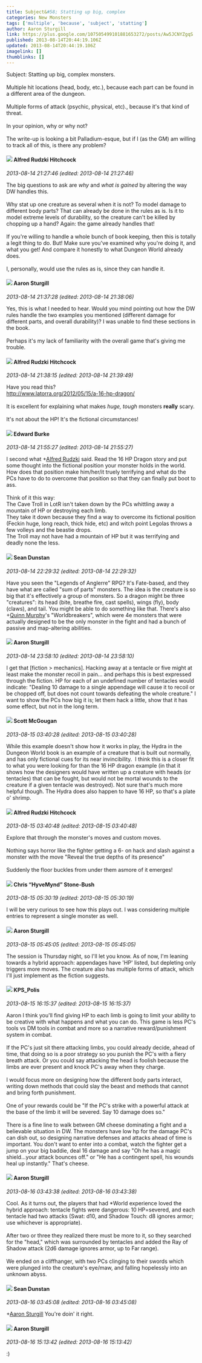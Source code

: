 ```yaml
---
title: Subject&#58; Statting up big, complex
categories: New Monsters
tags: ['multiple', 'because', 'subject', 'statting']
author: Aaron Sturgill
link: https://plus.google.com/107505499101881653272/posts/Aw5JCNYZgqS
published: 2013-08-14T20:44:19.106Z
updated: 2013-08-14T20:44:19.106Z
imagelink: []
thumblinks: []
---
```


Subject: Statting up big, complex monsters.<br /><br />Multiple hit locations (head, body, etc.), because each part can be found in a different area of the dungeon.<br /><br />Multiple forms of attack (psychic, physical, etc)., because it&#39;s that kind of threat.<br /><br />In your opinion, why or why not?<br /><br />The write-up is looking a bit Palladium-esque, but if I (as the GM) am willing to track all of this, is there any problem?
<div id='comment z132wvpqgnq3ing1v234f5kxjwuoepreq'>
  <h4><img src='{{site.baseurl}}//images/avatars/100812462809734403456_photo.jpg'> Alfred Rudzki Hitchcock</h4>
      <p><cite>2013-08-14 21:27:46 (edited: 2013-08-14 21:27:46)</cite></p>
        <p>The big questions to ask are <i>why</i> and <i>what is gained</i> by altering the way DW handles this.<br /><br />Why stat up one creature as several when it is not? To model damage to different body parts? That can already be done in the rules as is. Is it to model extreme levels of durability, so the creature can&#39;t be killed by chopping up a hand? Again: the game already handles that!<br /><br />If you&#39;re willing to handle a whole bunch of book keeping, then this is totally a legit thing to do. But! Make sure you&#39;ve examined why you&#39;re doing it, and what you get! And compare it honestly to what Dungeon World already does.<br /><br />I, personally, would use the rules as is, since they can handle it.</p>
</div>
        

<div id='comment z132wvpqgnq3ing1v234f5kxjwuoepreq'>
  <h4><img src='{{site.baseurl}}//images/avatars/107505499101881653272_photo.jpg'> Aaron Sturgill</h4>
      <p><cite>2013-08-14 21:37:28 (edited: 2013-08-14 21:38:06)</cite></p>
        <p>Yes, this is what I needed to hear. Would you mind pointing out how the DW rules handle the two examples you mentioned (different damage for different parts, and overall durability)? I was unable to find these sections in the book.<br /><br />Perhaps it&#39;s my lack of familiarity with the overall game that&#39;s giving me trouble.</p>
</div>
        

<div id='comment z132wvpqgnq3ing1v234f5kxjwuoepreq'>
  <h4><img src='{{site.baseurl}}//images/avatars/100812462809734403456_photo.jpg'> Alfred Rudzki Hitchcock</h4>
      <p><cite>2013-08-14 21:38:15 (edited: 2013-08-14 21:39:49)</cite></p>
        <p>Have you read this?<br /><a href="http://www.latorra.org/2012/05/15/a-16-hp-dragon/" class="ot-anchor">http://www.latorra.org/2012/05/15/a-16-hp-dragon/</a><br /><br />It is excellent for explaining what makes <i>huge, tough</i> monsters <b>really</b> scary.<br /><br />It&#39;s not about the HP! It&#39;s the fictional circumstances!</p>
</div>
        

<div id='comment z132wvpqgnq3ing1v234f5kxjwuoepreq'>
  <h4><img src='{{site.baseurl}}//images/avatars/115289408999762405053_photo.jpg'> Edward Burke</h4>
      <p><cite>2013-08-14 21:55:27 (edited: 2013-08-14 21:55:27)</cite></p>
        <p>I second what <span class="proflinkWrapper"><span class="proflinkPrefix">+</span><a class="proflink" href="https://plus.google.com/100812462809734403456" oid="100812462809734403456">Alfred Rudzki</a></span> said. Read the 16 HP Dragon story and put some thought into the fictional position your monster holds in the world.<br />How does that position make him/her/it truely terrifying and what do the PCs have to do to overcome that position so that they can finally put boot to ass.<br /><br />Think of it this way:<br />The Cave Troll in LotR isn&#39;t taken down by the PCs whittling away a mountain of HP or destroying each limb.<br />They take it down because they find a way to overcome its fictional position (Feckin huge, long reach, thick hide, etc) and witch point Legolas throws a few volleys and the beastie drops.<br />The Troll may not have had a mountain of HP but it was terrifying and deadly none the less.</p>
</div>
        

<div id='comment z132wvpqgnq3ing1v234f5kxjwuoepreq'>
  <h4><img src='{{site.baseurl}}//images/avatars/109563461718222144273_photo.jpg'> Sean Dunstan</h4>
      <p><cite>2013-08-14 22:29:32 (edited: 2013-08-14 22:29:32)</cite></p>
        <p>Have you seen the &quot;Legends of Anglerre&quot; RPG? It&#39;s Fate-based, and they have what are called &quot;sum of parts&quot; monsters. The idea is the creature is so big that it&#39;s effectively a group of monsters. So a dragon might be three &quot;creatures&quot;: its head (bite, breathe fire, cast spells), wings (fly), body (claws), and tail. You might be able to do something like that. There&#39;s also <span class="proflinkWrapper"><span class="proflinkPrefix">+</span><a class="proflink" href="https://plus.google.com/100095837672466068888" oid="100095837672466068888">Quinn Murphy</a></span>&#39;s &quot;Worldbreakers&quot;, which were 4e monsters that were actually designed to be the only monster in the fight and had a bunch of passive and map-altering abilities.</p>
</div>
        

<div id='comment z132wvpqgnq3ing1v234f5kxjwuoepreq'>
  <h4><img src='{{site.baseurl}}//images/avatars/107505499101881653272_photo.jpg'> Aaron Sturgill</h4>
      <p><cite>2013-08-14 23:58:10 (edited: 2013-08-14 23:58:10)</cite></p>
        <p>I get that [fiction &gt; mechanics]. Hacking away at a tentacle or five might at least make the monster recoil in pain... and perhaps this is best expressed through the fiction. HP for each of an undefined number of tentacles would indicate: &quot;Dealing 10 damage to a single appendage will cause it to recoil or be chopped off, but does not count towards defeating the whole creature.&quot; I want to show the PCs how big it is; let them hack a little, show that it has some effect, but not in the long term.</p>
</div>
        

<div id='comment z132wvpqgnq3ing1v234f5kxjwuoepreq'>
  <h4><img src='{{site.baseurl}}//images/avatars/101873051689654385715_photo.jpg'> Scott McGougan</h4>
      <p><cite>2013-08-15 03:40:28 (edited: 2013-08-15 03:40:28)</cite></p>
        <p>While this example doesn&#39;t show how it works in play, the Hydra in the Dungeon World book is an example of a creature that is built out normally, and has only fictional cues for its near invincibility.  I think this is a closer fit to what you were looking for than the 16 HP dragon example (in that it shows how the designers would have written up a creature with heads (or tentacles) that can be fought, but would not be mortal wounds to the creature if a given tentacle was destroyed). Not sure that&#39;s much more helpful though. The Hydra does also happen to have 16 HP, so that&#39;s a plate o&#39; shrimp.</p>
</div>
        

<div id='comment z132wvpqgnq3ing1v234f5kxjwuoepreq'>
  <h4><img src='{{site.baseurl}}//images/avatars/100812462809734403456_photo.jpg'> Alfred Rudzki Hitchcock</h4>
      <p><cite>2013-08-15 03:40:48 (edited: 2013-08-15 03:40:48)</cite></p>
        <p>Explore that through the monster&#39;s moves and custom moves.<br /><br />Nothing says horror like the fighter getting a 6- on hack and slash against a monster with the move &quot;Reveal the true depths of its presence&quot;<br /><br />Suddenly the floor buckles from under them asmore of it emerges!</p>
</div>
        

<div id='comment z132wvpqgnq3ing1v234f5kxjwuoepreq'>
  <h4><img src='{{site.baseurl}}//images/avatars/108053817066303198241_photo.jpg'> Chris “HyveMynd” Stone-Bush</h4>
      <p><cite>2013-08-15 05:30:19 (edited: 2013-08-15 05:30:19)</cite></p>
        <p>I will be very curious to see how this plays out. I was considering multiple entries to represent  a single monster as well.</p>
</div>
        

<div id='comment z132wvpqgnq3ing1v234f5kxjwuoepreq'>
  <h4><img src='{{site.baseurl}}//images/avatars/107505499101881653272_photo.jpg'> Aaron Sturgill</h4>
      <p><cite>2013-08-15 05:45:05 (edited: 2013-08-15 05:45:05)</cite></p>
        <p>The session is Thursday night, so I&#39;ll let you know. As of now, I&#39;m leaning towards a hybrid approach: appendages have &#39;HP&#39; listed, but depleting only triggers more moves. The creature also has multiple forms of attack, which I&#39;ll just implement as the fiction suggests.</p>
</div>
        

<div id='comment z132wvpqgnq3ing1v234f5kxjwuoepreq'>
  <h4><img src='{{site.baseurl}}//images/avatars/115988632516121496635_photo.jpg'> KPS_Polis</h4>
      <p><cite>2013-08-15 16:15:37 (edited: 2013-08-15 16:15:37)</cite></p>
        <p>Aaron I think you&#39;ll find giving HP to each limb is going to limit your ability to be creative with what happens and what you can do. This game is less PC&#39;s tools vs DM tools in combat and more so a narrative reward/punishment system in combat. <br /><br />If the PC&#39;s just sit there attacking limbs, you could already decide, ahead of time, that doing so is a poor strategy so you punish the PC&#39;s with a fiery breath attack. Or you could say attacking the head is foolish because the limbs are ever present and knock PC&#39;s away when they charge.<br /><br />I would focus more on designing how the different body parts interact, writing down methods that could slay the beast and methods that cannot and bring forth punishment. <br /><br />One of your rewards could be &quot;If the PC&#39;s strike with a powerful attack at the base of the limb it will be severed. Say 10 damage does so.&quot;<br /><br />There is a fine line to walk between GM cheese dominating a fight and a believable situation in DW. The monsters have low hp for the damage PC&#39;s can dish out, so designing narrative defenses and attacks ahead of time is important. You don&#39;t want to enter into a combat, watch the fighter get a jump on your big baddie, deal 16 damage and say &quot;Oh he has a magic shield...your attack bounces off.&quot; or &quot;He has a contingent spell, his wounds heal up instantly.&quot; That&#39;s cheese.</p>
</div>
        

<div id='comment z132wvpqgnq3ing1v234f5kxjwuoepreq'>
  <h4><img src='{{site.baseurl}}//images/avatars/107505499101881653272_photo.jpg'> Aaron Sturgill</h4>
      <p><cite>2013-08-16 03:43:38 (edited: 2013-08-16 03:43:38)</cite></p>
        <p>Cool. As it turns out, the players that had *World experience loved the hybrid approach: tentacle fights were dangerous: 10 HP=severed, and each tentacle had two attacks (Swat: d10, and Shadow Touch: d8 ignores armor; use whichever is appropriate).<br /><br />After two or three they realized there must be more to it, so they searched for the &quot;head,&quot; which was surrounded by tentacles and added the Ray of Shadow attack (2d6 damage ignores armor, up to Far range).<br /><br />We ended on a cliffhanger, with two PCs clinging to their swords which were plunged into the creature&#39;s eye/maw, and falling hopelessly into an unknown abyss.</p>
</div>
        

<div id='comment z132wvpqgnq3ing1v234f5kxjwuoepreq'>
  <h4><img src='{{site.baseurl}}//images/avatars/109563461718222144273_photo.jpg'> Sean Dunstan</h4>
      <p><cite>2013-08-16 03:45:08 (edited: 2013-08-16 03:45:08)</cite></p>
        <p><span class="proflinkWrapper"><span class="proflinkPrefix">+</span><a class="proflink" href="https://plus.google.com/107505499101881653272" oid="107505499101881653272">Aaron Sturgill</a></span> You&#39;re doin&#39; it right.</p>
</div>
        

<div id='comment z132wvpqgnq3ing1v234f5kxjwuoepreq'>
  <h4><img src='{{site.baseurl}}//images/avatars/107505499101881653272_photo.jpg'> Aaron Sturgill</h4>
      <p><cite>2013-08-16 15:13:42 (edited: 2013-08-16 15:13:42)</cite></p>
        <p>:)</p>
</div>
        